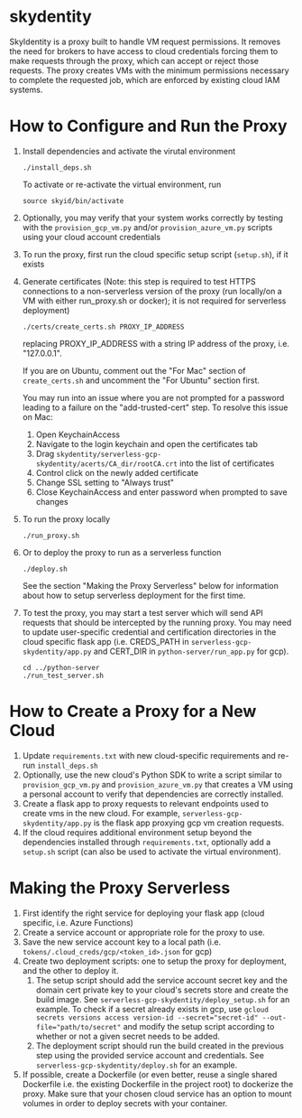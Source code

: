 # skydentity
SkyIdentity is a proxy built to handle VM request permissions. It removes the need for brokers to have access to cloud credentials forcing them to make requests through the proxy, which can accept or reject those requests. The proxy creates VMs with the minimum permissions necessary to complete the requested job, which are enforced by existing cloud IAM systems.

# How to Configure and Run the Proxy
1. Install dependencies and activate the virutal environment
   ```
   ./install_deps.sh
   ```
   To activate or re-activate the virtual environment, run
   ```
   source skyid/bin/activate
   ```
2. Optionally, you may verify that your system works correctly by testing with the `provision_gcp_vm.py` and/or `provision_azure_vm.py` scripts using your cloud account credentials
3. To run the proxy, first run the cloud specific setup script (`setup.sh`), if it exists 
4. Generate certificates (Note: this step is required to test HTTPS connections to a non-serverless version of the proxy (run locally/on a VM with either run_proxy.sh or docker); it is not required for serverless deployment)
   ```
   ./certs/create_certs.sh PROXY_IP_ADDRESS
   ```
   replacing PROXY_IP_ADDRESS with a string IP address of the proxy, i.e. "127.0.0.1".

   If you are on Ubuntu, comment out the "For Mac" section of `create_certs.sh` and uncomment the "For Ubuntu" section first.

   You may run into an issue where you are not prompted for a password leading to a failure on the "add-trusted-cert" step. To resolve this issue on Mac:
      1. Open KeychainAccess
      2. Navigate to the login keychain and open the certificates tab
      3. Drag `skydentity/serverless-gcp-skydentity/acerts/CA_dir/rootCA.crt` into the list of certificates
      4. Control click on the newly added certificate
      5. Change SSL setting to "Always trust"
      6. Close KeychainAccess and enter password when prompted to save changes
5. To run the proxy locally
   ```
   ./run_proxy.sh
   ```
6. Or to deploy the proxy to run as a serverless function
   ```
   ./deploy.sh
   ```
   See the section "Making the Proxy Serverless" below for information about how to setup serverless deployment for the first time.
7. To test the proxy, you may start a test server which will send API requests that should be intercepted by the running proxy. You may need to update user-specific credential and certification
      directories in the cloud specific flask app (i.e. CREDS_PATH in `serverless-gcp-skydentity/app.py` and CERT_DIR in `python-server/run_app.py` for gcp).
   ```
   cd ../python-server
   ./run_test_server.sh
   ```

# How to Create a Proxy for a New Cloud
1. Update `requirements.txt` with new cloud-specific requirements and re-run `install_deps.sh`
2. Optionally, use the new cloud's Python SDK to write a script similar to `provision_gcp_vm.py` and `provision_azure_vm.py` that creates a VM using a personal account to verify that dependencies are correctly installed.
3. Create a flask app to proxy requests to relevant endpoints used to create vms in the new cloud. For example, `serverless-gcp-skydentity/app.py` is the flask app proxying gcp vm creation requests.
4. If the cloud requires additional environment setup beyond the dependencies installed through `requirements.txt`, optionally add a `setup.sh` script (can also be used to activate the virtual environment).


# Making the Proxy Serverless
1. First identify the right service for deploying your flask app (cloud specific, i.e. Azure Functions)
2. Create a service account or appropriate role for the proxy to use.
3. Save the new service account key to a local path (i.e. `tokens/.cloud_creds/gcp/<token_id>.json` for gcp)
4. Create two deployment scripts: one to setup the proxy for deployment, and the other to deploy it.
   1. The setup script should add the service account secret key and the domain cert private key to your cloud's secrets store and create the build image. See `serverless-gcp-skydentity/deploy_setup.sh` for an example. To check if a secret already exists in gcp, use `gcloud secrets versions access version-id --secret="secret-id" --out-file="path/to/secret"` and modify the setup script according to whether or not a given secret needs to be added.
   2. The deployment script should run the build created in the previous step using the provided service account and credentials. See `serverless-gcp-skydentity/deploy.sh` for an example.
5. If possible, create a Dockerfile (or even better, reuse a single shared Dockerfile i.e. the existing Dockerfile in the project root) to dockerize the proxy. Make sure that your chosen cloud service has an option to mount volumes in order to deploy secrets with your container.
   
